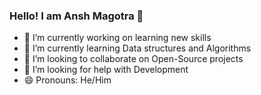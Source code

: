### Hello! I am Ansh Magotra 👋


- 🔭 I’m currently working on learning new skills
- 🌱 I’m currently learning Data structures and Algorithms
- 👯 I’m looking to collaborate on Open-Source projects
- 🤔 I’m looking for help with Development
- 😄 Pronouns: He/Him


